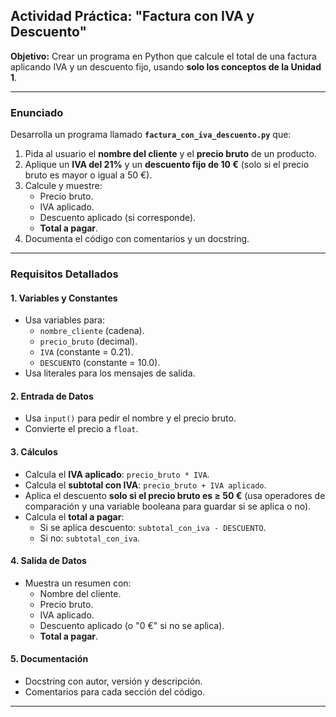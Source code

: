 
## **Actividad Práctica: "Factura con IVA y Descuento"**
**Objetivo:**
Crear un programa en Python que calcule el total de una factura aplicando IVA y un descuento fijo, usando **solo los conceptos de la Unidad 1**.

---

### **Enunciado**
Desarrolla un programa llamado **`factura_con_iva_descuento.py`** que:
1. Pida al usuario el **nombre del cliente** y el **precio bruto** de un producto.
2. Aplique un **IVA del 21%** y un **descuento fijo de 10 €** (solo si el precio bruto es mayor o igual a 50 €).
3. Calcule y muestre:
   - Precio bruto.
   - IVA aplicado.
   - Descuento aplicado (si corresponde).
   - **Total a pagar**.
4. Documenta el código con comentarios y un docstring.

---

### **Requisitos Detallados**
#### 1. **Variables y Constantes**
   - Usa variables para:
     - `nombre_cliente` (cadena).
     - `precio_bruto` (decimal).
     - `IVA` (constante = 0.21).
     - `DESCUENTO` (constante = 10.0).
   - Usa literales para los mensajes de salida.

#### 2. **Entrada de Datos**
   - Usa `input()` para pedir el nombre y el precio bruto.
   - Convierte el precio a `float`.

#### 3. **Cálculos**
   - Calcula el **IVA aplicado**: `precio_bruto * IVA`.
   - Calcula el **subtotal con IVA**: `precio_bruto + IVA aplicado`.
   - Aplica el descuento **solo si el precio bruto es ≥ 50 €** (usa operadores de comparación y una variable booleana para guardar si se aplica o no).
   - Calcula el **total a pagar**:
     - Si se aplica descuento: `subtotal_con_iva - DESCUENTO`.
     - Si no: `subtotal_con_iva`.

#### 4. **Salida de Datos**
   - Muestra un resumen con:
     - Nombre del cliente.
     - Precio bruto.
     - IVA aplicado.
     - Descuento aplicado (o "0 €" si no se aplica).
     - **Total a pagar**.

#### 5. **Documentación**
   - Docstring con autor, versión y descripción.
   - Comentarios para cada sección del código.

---

